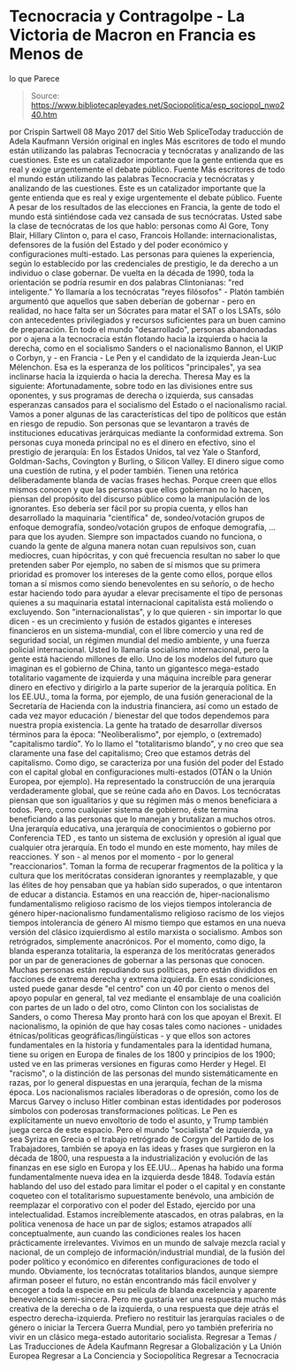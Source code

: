 # Tecnocracia y Contragolpe - La Victoria de Macron en Francia es Menos de 
lo que Parece

> Source: https://www.bibliotecapleyades.net/Sociopolitica/esp_sociopol_nwo240.htm

por Crispin Sartwell 08 Mayo 2017
del Sitio Web SpliceToday
traducción de Adela Kaufmann Versión original en ingles
Más escritores de todo el mundo están utilizando las palabras Tecnocracia y tecnócratas y analizando de las cuestiones. Este es un catalizador importante que la gente entienda que es real y exige urgentemente el debate público. Fuente
Más escritores de todo el mundo están utilizando las palabras Tecnocracia y tecnócratas y analizando de las cuestiones.
Este es un catalizador importante que la gente entienda que es real y exige urgentemente el debate público.
Fuente
A pesar de los resultados de las elecciones en Francia, la gente de todo el mundo está sintiéndose cada vez cansada de sus tecnócratas.
Usted sabe la clase de tecnócratas de los que hablo:
personas como Al Gore, Tony Blair, Hillary Clinton o, para el caso, Francois Hollande: internacionalistas, defensores de la fusión del Estado y del poder económico y configuraciones multi-estado. Las personas para quienes la experiencia, según lo establecido por las credenciales de prestigio, le da derecho a un individuo o clase gobernar.
De vuelta en la década de 1990, toda la orientación se podría resumir en dos palabras Clintonianas:
"red inteligente."
Yo llamaría a los tecnócratas "reyes filósofos" - Platón también argumentó que aquellos que saben deberían de gobernar - pero en realidad, no hace falta ser un Sócrates para matar el SAT o los LSATs, sólo con antecedentes privilegiados y recursos suficientes para un buen camino de preparación. En todo el mundo "desarrollado", personas abandonadas por o ajena a la tecnocracia están flotando hacia la izquierda o hacia la derecha, como en el socialismo Sanders o el nacionalismo Bannon, el UKIP o Corbyn, y - en Francia - Le Pen y el candidato de la izquierda Jean-Luc Mélenchon.
Esa es la esperanza de los políticos "principales", ya sea inclinarse hacia la izquierda o hacia la derecha.
Theresa May es la siguiente:
Afortunadamente, sobre todo en las divisiones entre sus oponentes, y sus programas de derecha o izquierda, sus cansadas esperanzas cansados para el socialismo del Estado o el nacionalismo racial.
Vamos a poner algunas de las características del tipo de políticos que están en riesgo de repudio.
Son personas que se levantaron a través de instituciones educativas jerárquicas mediante la conformidad extrema. Son personas cuya moneda principal no es el dinero en efectivo, sino el prestigio de jerarquía:
En los Estados Unidos, tal vez Yale o Stanford, Goldman-Sachs, Covington y Burling, o Silicon Valley.
El dinero sigue como una cuestión de rutina, y el poder también. Tienen una retórica deliberadamente blanda de vacías frases hechas. Porque creen que ellos mismos conocen y que las personas que ellos gobiernan no lo hacen, piensan del propósito del discurso público como la manipulación de los ignorantes.
Eso debería ser fácil por su propia cuenta, y ellos han desarrollado la maquinaria "científica" de,
sondeo/votación grupos de enfoque demografía,
sondeo/votación
grupos de enfoque
demografía,
... para que los ayuden.
Siempre son impactados cuando no funciona, o cuando la gente de alguna manera notan cuan repulsivos son, cuan mediocres, cuan hipócritas, y con qué frecuencia resultan no saber lo que pretenden saber Por ejemplo, no saben de sí mismos que su primera prioridad es promover los intereses de la gente como ellos, porque ellos toman a sí mismos como siendo benevolentes en su señorío, o de hecho estar haciendo todo para ayudar a elevar precisamente el tipo de personas quienes a su maquinaria estatal internacional capitalista está moliendo o excluyendo. Son "internacionalistas", y lo que quieren - sin importar lo que dicen - es un crecimiento y fusión de estados gigantes e intereses financieros en un sistema-mundial, con el libre comercio y una red de seguridad social, un régimen mundial del medio ambiente, y una fuerza policial internacional.
Usted lo llamaría socialismo internacional, pero la gente está haciendo millones de ello. Uno de los modelos del futuro que imaginan es el gobierno de China, tanto un gigantesco mega-estado totalitario vagamente de izquierda y una máquina increíble para generar dinero en efectivo y dirigirlo a la parte superior de la jerarquía política.
En los EE.UU., toma la forma, por ejemplo, de una fusión generacional de la Secretaría de Hacienda con la industria financiera, así como un estado de cada vez mayor educación / bienestar del que todos dependemos para nuestra propia existencia. La gente ha tratado de desarrollar diversos términos para la época:
"Neoliberalismo", por ejemplo, o (extremado) "capitalismo tardío".
Yo lo llamo el "totalitarismo blando", y no creo que sea claramente una fase del capitalismo; Creo que estamos detrás del capitalismo.
Como digo, se caracteriza por una fusión del poder del Estado con el capital global en configuraciones multi-estados (OTÁN o la Unión Europea, por ejemplo). Ha representado la construcción de una jerarquía verdaderamente global, que se reúne cada año en Davos.
Los tecnócratas piensan que son igualitarios y que su régimen más o menos beneficiara a todos. Pero, como cualquier sistema de gobierno, éste termina beneficiando a las personas que lo manejan y brutalizan a muchos otros.
Una jerarquía educativa, una jerarquía de conocimientos o gobierno por Conferencia TED , es tanto un sistema de exclusión y opresión al igual que cualquier otra jerarquía.
En todo el mundo en este momento, hay miles de reacciones. Y son - al menos por el momento - por lo general "reaccionarios". Toman la forma de recuperar fragmentos de la política y la cultura que los meritócratas consideran ignorantes y reemplazable, y que las élites de hoy pensaban que ya habían sido superados, o que intentaron de educar a distancia.
Estamos en una reacción de,
hiper-nacionalismo fundamentalismo religioso racismo de los viejos tiempos intolerancia de género
hiper-nacionalismo
fundamentalismo religioso
racismo de los viejos tiempos
intolerancia de género
Al mismo tiempo que estamos en una nueva versión del clásico izquierdismo al estilo marxista o socialismo.
Ambos son retrógrados, simplemente anacrónicos. Por el momento, como digo, la blanda esperanza totalitaria, la esperanza de los meritócratas generados por un par de generaciones de gobernar a las personas que conocen. Muchas personas están repudiando sus políticas, pero están divididos en facciones de extrema derecha y extrema izquierda.
En esas condiciones, usted puede ganar desde "el centro" con un 40 por ciento o menos del apoyo popular en general, tal vez mediante el ensamblaje de una coalición con partes de un lado o del otro, como Clinton con los socialistas de Sanders, o como Theresa May pronto hará con los que apoyan el Brexit. El nacionalismo, la opinión de que hay cosas tales como naciones - unidades étnicas/políticas geográficas/lingüísticas - y que ellos son actores fundamentales en la historia y fundamentales para la identidad humana, tiene su origen en Europa de finales de los 1800 y principios de los 1900; usted ve en las primeras versiones en figuras como Herder y Hegel.
El "racismo", o la distinción de las personas del mundo sistemáticamente en razas, por lo general dispuestas en una jerarquía, fechan de la misma época.
Los nacionalismos raciales liberadoras o de opresión, como los de Marcus Garvey o incluso Hitler combinan estas identidades por poderosos símbolos con poderosas transformaciones políticas.
Le Pen es explícitamente un nuevo envoltorio de todo el asunto, y Trump también juega cerca de este espacio. Pero el mundo "socialista" de izquierda, ya sea Syriza en Grecia o el trabajo retrógrado de Corgyn del Partido de los Trabajadores, también se apoya en las ideas y frases que surgieron en la década de 1800, una respuesta a la industrialización y evolución de las finanzas en ese siglo en Europa y los EE.UU...
Apenas ha habido una forma fundamentalmente nueva idea en la izquierda desde 1848.
Todavía están hablando del uso del estado para limitar el poder o el capital y en constante coqueteo con el totalitarismo supuestamente benévolo, una ambición de reemplazar el corporativo con el poder del Estado, ejercido por una intelectualidad. Estamos increíblemente atascados, en otras palabras, en la política venenosa de hace un par de siglos; estamos atrapados allí conceptualmente, aun cuando las condiciones reales los hacen prácticamente irrelevantes.
Vivimos en un mundo de salvaje mezcla racial y nacional, de un complejo de información/industrial mundial, de la fusión del poder político y económico en diferentes configuraciones de todo el mundo. Obviamente, los tecnócratas totalitarios blandos, aunque siempre afirman poseer el futuro, no están encontrando más fácil envolver y encoger a toda la especie en su película de blanda excelencia y aparente benevolencia semi-sincera.
Pero me gustaría ver una respuesta mucho más creativa de la derecha o de la izquierda, o una respuesta que deje atrás el espectro derecha-izquierda.
Prefiero no restituir las jerarquías raciales o de género o iniciar la Tercera Guerra Mundial, pero yo también preferiría no vivir en un clásico mega-estado autoritario socialista.
Regresar a Temas / Las Traducciones de Adela Kaufmann
Regresar a Globalización y La Unión Europea
Regresar a La Conciencia y Sociopolítica
Regresar a Tecnocracia
